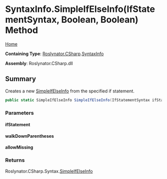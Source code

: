 <a name="_top"></a>

# SyntaxInfo\.SimpleIfElseInfo\(IfStatementSyntax, Boolean, Boolean\) Method

[Home](../../../../README.md#_top)

**Containing Type**: [Roslynator.CSharp](../../README.md#_top)\.[SyntaxInfo](../README.md#_top)

**Assembly**: Roslynator\.CSharp\.dll

## Summary

Creates a new [SimpleIfElseInfo](../../Syntax/SimpleIfElseInfo/README.md#_top) from the specified if statement\.

```csharp
public static SimpleIfElseInfo SimpleIfElseInfo(IfStatementSyntax ifStatement, bool walkDownParentheses = true, bool allowMissing = false)
```

### Parameters

#### ifStatement

#### walkDownParentheses

#### allowMissing

### Returns

Roslynator\.CSharp\.Syntax\.[SimpleIfElseInfo](../../Syntax/SimpleIfElseInfo/README.md#_top)


